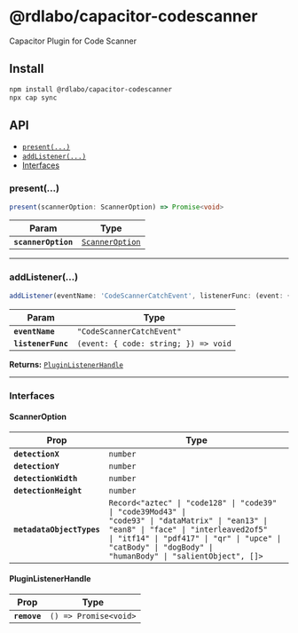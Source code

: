 # @rdlabo/capacitor-codescanner

Capacitor Plugin for Code Scanner

## Install

```bash
npm install @rdlabo/capacitor-codescanner
npx cap sync
```

## API

<docgen-index>

* [`present(...)`](#present)
* [`addListener(...)`](#addlistener)
* [Interfaces](#interfaces)

</docgen-index>

<docgen-api>
<!--Update the source file JSDoc comments and rerun docgen to update the docs below-->

### present(...)

```typescript
present(scannerOption: ScannerOption) => Promise<void>
```

| Param               | Type                                                    |
| ------------------- | ------------------------------------------------------- |
| **`scannerOption`** | <code><a href="#scanneroption">ScannerOption</a></code> |

--------------------


### addListener(...)

```typescript
addListener(eventName: 'CodeScannerCatchEvent', listenerFunc: (event: { code: string; }) => void) => PluginListenerHandle
```

| Param              | Type                                               |
| ------------------ | -------------------------------------------------- |
| **`eventName`**    | <code>"CodeScannerCatchEvent"</code>               |
| **`listenerFunc`** | <code>(event: { code: string; }) =&gt; void</code> |

**Returns:** <code><a href="#pluginlistenerhandle">PluginListenerHandle</a></code>

--------------------


### Interfaces


#### ScannerOption

| Prop                      | Type                                                                                                                                                                                                                                                                  |
| ------------------------- | --------------------------------------------------------------------------------------------------------------------------------------------------------------------------------------------------------------------------------------------------------------------- |
| **`detectionX`**          | <code>number</code>                                                                                                                                                                                                                                                   |
| **`detectionY`**          | <code>number</code>                                                                                                                                                                                                                                                   |
| **`detectionWidth`**      | <code>number</code>                                                                                                                                                                                                                                                   |
| **`detectionHeight`**     | <code>number</code>                                                                                                                                                                                                                                                   |
| **`metadataObjectTypes`** | <code>Record&lt;"aztec" \| "code128" \| "code39" \| "code39Mod43" \| "code93" \| "dataMatrix" \| "ean13" \| "ean8" \| "face" \| "interleaved2of5" \| "itf14" \| "pdf417" \| "qr" \| "upce" \| "catBody" \| "dogBody" \| "humanBody" \| "salientObject", []&gt;</code> |


#### PluginListenerHandle

| Prop         | Type                                      |
| ------------ | ----------------------------------------- |
| **`remove`** | <code>() =&gt; Promise&lt;void&gt;</code> |

</docgen-api>
